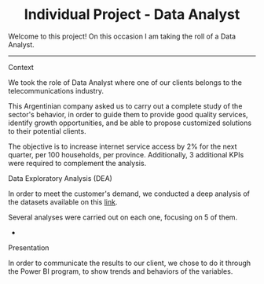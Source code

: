 <h1 align='center'>
 <b>Individual Project - Data Analyst</b>
</h1>

Welcome to this project! On this occasion I am taking the roll of a Data Analyst.

-----------------------

Context

We took the role of Data Analyst where one of our clients belongs to the telecommunications industry.

This Argentinian company asked us to carry out a complete study of the sector's behavior, in order to guide them to provide good quality services, identify growth opportunities, and be able to propose customized solutions to their potential clients.

The objective is to increase internet service access by 2% for the next quarter, per 100 households, per province. Additionally, 3 additional KPIs were required to complement the analysis.



Data Exploratory Analysis (DEA)

In order to meet the customer's demand, we conducted a deep analysis of the datasets available on this [link](https://datosabiertos.enacom.gob.ar/dashboards/20000/acceso-a-internet/).

Several analyses were carried out on each one, focusing on 5 of them.

+ 



Presentation

In order to communicate the results to our client, we chose to do it through the Power BI program, to show trends and behaviors of the variables.